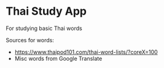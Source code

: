 # Thai Study App

For studying basic Thai words

Sources for words:
* https://www.thaipod101.com/thai-word-lists/?coreX=100
* Misc words from Google Translate
